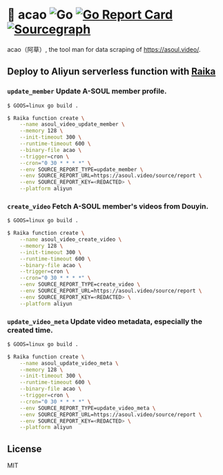 # 🦙 acao ![Go](https://github.com/asoul-video/acao/workflows/Go/badge.svg) [![Go Report Card](https://goreportcard.com/badge/github.com/asoul-video/acao)](https://goreportcard.com/report/github.com/asoul-video/acao) [![Sourcegraph](https://img.shields.io/badge/view%20on-Sourcegraph-brightgreen.svg?logo=sourcegraph)](https://sourcegraph.com/github.com/asoul-video/acao)

acao（阿草）, the tool man for data scraping of https://asoul.video/.

## Deploy to Aliyun serverless function with [Raika](https://github.com/serverless-moe/Raika)

### `update_member` Update A-SOUL member profile.

```bash
$ GOOS=linux go build .

$ Raika function create \
    --name asoul_video_update_member \
    --memory 128 \
    --init-timeout 300 \
    --runtime-timeout 600 \
    --binary-file acao \
    --trigger=cron \
    --cron="0 30 * * * *" \
    --env SOURCE_REPORT_TYPE=update_member \
    --env SOURCE_REPORT_URL=https://asoul.video/source/report \
    --env SOURCE_REPORT_KEY=<REDACTED> \
    --platform aliyun
```

### `create_video` Fetch A-SOUL member's videos from Douyin.

```bash
$ GOOS=linux go build .

$ Raika function create \
    --name asoul_video_create_video \
    --memory 128 \
    --init-timeout 300 \
    --runtime-timeout 600 \
    --binary-file acao \
    --trigger=cron \
    --cron="0 30 * * * *" \
    --env SOURCE_REPORT_TYPE=create_video \
    --env SOURCE_REPORT_URL=https://asoul.video/source/report \
    --env SOURCE_REPORT_KEY=<REDACTED> \
    --platform aliyun
```

### `update_video_meta` Update video metadata, especially the created time.

```bash
$ GOOS=linux go build .

$ Raika function create \
    --name asoul_update_video_meta \
    --memory 128 \
    --init-timeout 300 \
    --runtime-timeout 600 \
    --binary-file acao \
    --trigger=cron \
    --cron="0 30 * * * *" \
    --env SOURCE_REPORT_TYPE=update_video_meta \
    --env SOURCE_REPORT_URL=https://asoul.video/source/report \
    --env SOURCE_REPORT_KEY=<REDACTED> \
    --platform aliyun
```

## License

MIT
